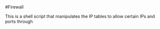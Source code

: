 #Firewall

This is a shell script that manipulates the IP tables to allow certain IPs and ports through

